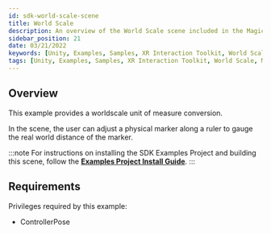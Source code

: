 ```yaml
---
id: sdk-world-scale-scene
title: World Scale
description: An overview of the World Scale scene included in the Magic Leap 2 Examples Project, which uses Unity's XR Interaction Toolkit.
sidebar_position: 21
date: 03/21/2022
keywords: [Unity, Examples, Samples, XR Interaction Toolkit, World Scale, Measurement]
tags: [Unity, Examples, Samples, XR Interaction Toolkit, World Scale, Measurement]
---
```



## Overview

This example provides a worldscale unit of measure conversion.

In the scene, the user can adjust a physical marker along a ruler to gauge the real world distance of the marker.

:::note
For instructions on installing the SDK Examples Project and building this scene, follow the [**Examples Project Install Guide**](/versioned_docs/version-03-Jan-2023/guides/unity/sdk-example-scenes/sdk-install-setup.md).
:::

## Requirements

Privileges required by this example:

- ControllerPose
